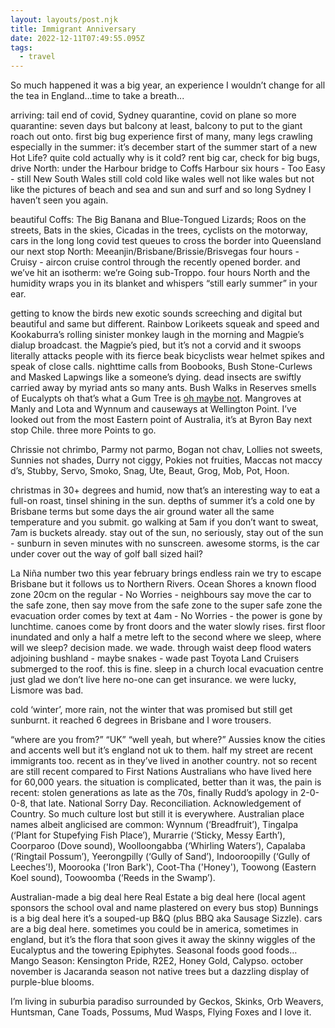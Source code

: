 ```yaml
---
layout: layouts/post.njk
title: Immigrant Anniversary
date: 2022-12-11T07:49:55.095Z
tags:
  - travel
---
```

So much happened it was a big year, an experience I wouldn’t change for all the tea in England…time to take a breath...

arriving: tail end of covid, Sydney quarantine, covid on plane so more quarantine: seven days but balcony at least, balcony to put to the giant roach out onto. first big bug experience first of many, many legs crawling especially in the summer: it’s december start of the summer start of a new Hot Life? quite cold actually why is it cold? rent big car, check for big bugs, drive North: under the Harbour bridge to Coffs Harbour six hours - Too Easy - still New South Wales still cold cold like wales well not like wales but not like the pictures of beach and sea and sun and surf and so long Sydney I haven’t seen you again.

beautiful Coffs: The Big Banana and Blue-Tongued Lizards; Roos on the streets, Bats in the skies, Cicadas in the trees, cyclists on the motorway, cars in the long long covid test queues to cross the border into Queensland our next stop North: Meeanjin/Brisbane/Brissie/Brisvegas four hours - Cruisy - aircon cruise control through the recently opened border. and we’ve hit an isotherm: we’re Going sub-Troppo. four hours North and the humidity wraps you in its blanket and whispers “still early summer” in your ear.

getting to know the birds new exotic sounds screeching and digital but beautiful and same but different. Rainbow Lorikeets squeak and speed and Kookaburra’s rolling sinister monkey laugh in the morning and Magpie’s dialup broadcast. the Magpie’s pied, but it’s not a corvid and it swoops literally attacks people with its fierce beak bicyclists wear helmet spikes and speak of close calls. nighttime calls from Boobooks, Bush Stone-Curlews and Masked Lapwings like a someone’s dying. dead insects are swiftly carried away by myriad ants so many ants. Bush Walks in Reserves smells of Eucalypts oh that’s what a Gum Tree is [oh maybe not](https://treejourney.com/9-amazing-differences-between-eucalyptus-and-gum-trees/). Mangroves at Manly and Lota and Wynnum and causeways at Wellington Point. I’ve looked out from the most Eastern point of Australia, it’s at Byron Bay next stop Chile. three more Points to go.

Chrissie not chrimbo, Parmy not parmo, Bogan not chav, Lollies not sweets, Sunnies not shades, Durry not ciggy, Pokies not fruities, Maccas not maccy d’s, Stubby, Servo, Smoko, Snag, Ute, Beaut, Grog, Mob, Pot, Hoon.

christmas in 30+ degrees and humid, now that’s an interesting way to eat a full-on roast, tinsel shining in the sun. depths of summer it’s a cold one by Brisbane terms but some days the air ground water all the same temperature and you submit. go walking at 5am if you don’t want to sweat, 7am is buckets already. stay out of the sun, no seriously, stay out of the sun - sunburn in seven minutes with no sunscreen. awesome storms, is the car under cover out the way of golf ball sized hail?

La Niña number two this year february brings endless rain we try to escape Brisbane but it follows us to Northern Rivers. Ocean Shores a known flood zone 20cm on the regular - No Worries - neighbours say move the car to the safe zone, then say move from the safe zone to the super safe zone the evacuation order comes by text at 4am - No Worries - the power is gone by lunchtime. canoes come by front doors and the water slowly rises. first floor inundated and only a half a metre left to the second where we sleep, where will we sleep? decision made. we wade. through waist deep flood waters adjoining bushland - maybe snakes - wade past Toyota Land Cruisers submerged to the roof. this is fine. sleep in a church local evacuation centre just glad we don’t live here no-one can get insurance. we were lucky, Lismore was bad.

cold ‘winter’, more rain, not the winter that was promised but still get sunburnt. it reached 6 degrees in Brisbane and I wore trousers.

“where are you from?” “UK” “well yeah, but where?” Aussies know the cities and accents well but it’s england not uk to them. half my street are recent immigrants too. recent as in they’ve lived in another country. not so recent are still recent compared to First Nations Australians who have lived here for 60,000 years. the situation is complicated, better than it was, the pain is recent: stolen generations as late as the 70s, finally Rudd’s apology in 2-0-0-8, that late. National Sorry Day. Reconciliation. Acknowledgement of Country. So much culture lost but still it is everywhere. Australian place names albeit anglicised are common: Wynnum (‘Breadfruit’), Tingalpa (‘Plant for Stupefying Fish Place’), Murarrie (‘Sticky, Messy Earth’), Coorparoo (Dove sound), Woolloongabba (‘Whirling Waters’), Capalaba (‘Ringtail Possum’), Yeerongpilly (‘Gully of Sand’), Indooroopilly (‘Gully of Leeches’!), Moorooka ('Iron Bark'), Coot-Tha ('Honey'), Toowong (Eastern Koel sound), Toowoomba (‘Reeds in the Swamp’).

Australian-made a big deal here Real Estate a big deal here (local agent sponsors the school oval and name plastered on every bus stop) Bunnings is a big deal here it’s a souped-up B&Q (plus BBQ aka Sausage Sizzle). cars are a big deal here. sometimes you could be in america, sometimes in england, but it’s the flora that soon gives it away the skinny wiggles of the Eucalyptus and the towering Epiphytes. Seasonal foods good foods…Mango Season: Kensington Pride, R2E2, Honey Gold, Calypso. october november is Jacaranda season not native trees but a dazzling display of purple-blue blooms.

I’m living in suburbia paradiso surrounded by Geckos, Skinks, Orb Weavers, Huntsman, Cane Toads, Possums, Mud Wasps, Flying Foxes and I love it.